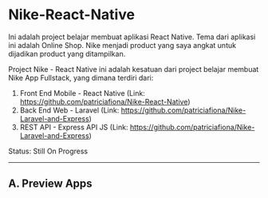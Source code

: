 # Nike-React-Native

Ini adalah project belajar membuat aplikasi React Native. Tema dari aplikasi ini adalah Online Shop. Nike menjadi product yang saya angkat untuk dijadikan product yang ditampilkan.

Project Nike - React Native ini adalah kesatuan dari project belajar membuat Nike App Fullstack, yang dimana terdiri dari:
1. Front End Mobile - React Native
(Link: https://github.com/patriciafiona/Nike-React-Native)
2. Back End Web - Laravel
(Link: https://github.com/patriciafiona/Nike-Laravel-and-Express)
3. REST API - Express API JS
(Link: https://github.com/patriciafiona/Nike-Laravel-and-Express)

Status: Still On Progress

---------------------------------------------------------------------------------------------------------------------------------

## A. Preview Apps
